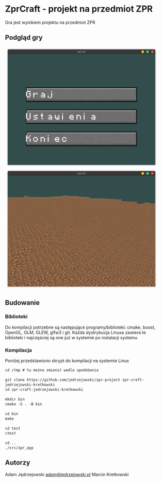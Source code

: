 # ZprCraft - projekt na przedmiot ZPR

Gra jest wynikiem projektu na przedmiot ZPR

## Podgląd gry

![](res/preview1.png)
![](res/preview2.png)

## Budowanie

### Biblioteki

Do kompilacji potrzebne są następujące programy/biblioteki: cmake, boost, OpenGL, GLM, GLEW, glfw3 i git.
Każda dystrybucja Linuxa zawiera te biblioteki i najczęściej są one już w systemie po instalacji systemu

### Kompilacja

Poniżej przedstawiono skrypt do kompilacji na systemie Linux

```
cd /tmp # tu można zmienić wedle upodobania

git clone https://github.com/jedrzejowski/zpr-project zpr-craft-jedrzejowski-kretkowski
cd zpr-craft-jedrzejowski-kretkowski

mkdir bin
cmake -S . -B bin

cd bin
make

cd test
ctest

cd ..
./src/zpr_app

```


## Autorzy

Adam Jędrzejowski <adam@jedrzejowski.pl>
Marcin Kretkowski
